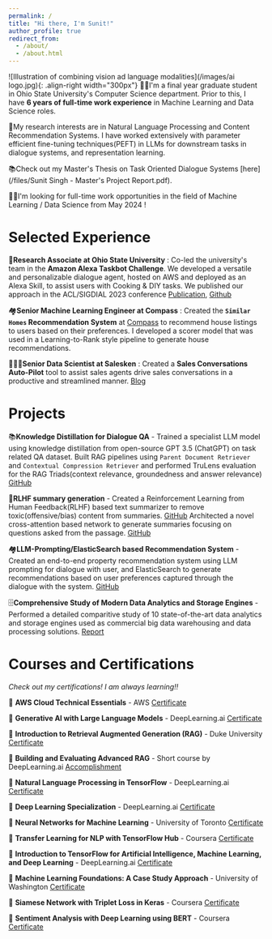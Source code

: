 ```yaml
---
permalink: /
title: "Hi there, I'm Sunit!"
author_profile: true
redirect_from: 
  - /about/
  - /about.html
---
```



![Illustration of combining vision ad language modalities](/images/ai logo.jpg){: .align-right width="300px"}
👨‍💻I'm a final year graduate student in Ohio State University's Computer Science department. Prior to this, I have **6 years of full-time work experience** in Machine Learning and Data Science roles.

🔬My research interests are in Natural Language Processing and Content Recommendation Systems. I have worked extensively with parameter efficient fine-tuning techniques(PEFT) in LLMs for downstream tasks in dialogue systems, and representation learning.

📚Check out my Master's Thesis on Task Oriented Dialogue Systems [here](/files/Sunit Singh - Master's Project Report.pdf).

👨‍💼I'm looking for full-time work opportunities in the field of Machine Learning / Data Science from May 2024 !

# Selected Experience
🤖**Research Associate at Ohio State University** : Co-led the university's team in the **Amazon Alexa Taskbot Challenge**. We developed a versatile and personalizable dialogue agent, hosted on AWS and deployed as an Alexa Skill, to assist users with Cooking & DIY tasks. We published our approach in the ACL/SIGDIAL 2023 conference [Publication](https://aclanthology.org/2023.sigdial-1.19/), [Github](https://github.com/iwinterknight/TacoBot)

🏘️**Senior Machine Learning Engineer at Compass** : Created the **`Similar Homes` Recommendation System** at [Compass](https://www.compass.com/for-rent/manhattan-ny/) to recommend house listings to users based on their preferences. I developed a scorer model that was used in a Learning-to-Rank style pipeline to generate house recommendations.

🧑🏻‍💼**Senior Data Scientist at Salesken** : Created a **Sales Conversations Auto-Pilot** tool to assist sales agents drive sales conversations in a productive and streamlined manner. [Blog](https://www.salesken.ai/blog/signal-conversation-tracking)

# Projects

📚**Knowledge Distillation for Dialogue QA** - Trained a specialist LLM model using knowledge distillation from open-source GPT 3.5 (ChatGPT) on task related QA dataset. Built RAG pipelines using `Parent Document Retriever` and `Contextual Compression Retriever` and performed TruLens evaluation for the RAG Triads(context relevance, groundedness and answer relevance) [GitHub](https://github.com/iwinterknight/Knowledge-Distillation-for-Dialogues-QA)

🤖**RLHF summary generation** - Created a Reinforcement Learning from Human Feedback(RLHF) based text summarizer to remove toxic(offensive/bias) content from summaries. [GitHub](https://github.com/iwinterknight/RLHF-Summary-Detoxifier)
Architected a novel cross-attention based network to generate summaries focusing on questions asked from the passage. [GitHub](https://github.com/iwinterknight/LLMs_Cross_Task_Colab)

🏘️**LLM-Prompting/ElasticSearch based Recommendation System** - Created an end-to-end property recommendation system using LLM prompting for dialogue with user, and ElasticSearch to generate recommendations based on user preferences captured through the dialogue with the system. [GitHub](https://github.com/iwinterknight/Property-Recommendation-System)

🗄️**Comprehensive Study of Modern Data Analytics and Storage Engines** - Performed a detailed comparitive study of 10 state-of-the-art data analytics and storage engines used as commercial big data warehousing and data processing solutions. [Report](/files/DatabaseSystems.pdf)

# Courses and Certifications
_Check out my certifications! I am always learning!!_

📖 **AWS Cloud Technical Essentials** - AWS [Certificate](/files/aws_cloud_essentials_certificate.pdf)

📖 **Generative AI with Large Language Models** - DeepLearning.ai [Certificate](/files/generative_ai_certificate.pdf)

📖 **Introduction to Retrieval Augmented Generation (RAG)** - Duke University [Certificate](/files/intro_to_rag.pdf)

📖 **Building and Evaluating Advanced RAG** - Short course by DeepLearning.ai [Accomplishment](https://learn.deeplearning.ai/accomplishments/ad913ae2-c76e-44e4-93b8-9c2c0a4249df)

📖 **Natural Language Processing in TensorFlow** - DeepLearning.ai [Certificate](/files/nlp_in_tensorflow.pdf)

📖 **Deep Learning Specialization** - DeepLearning.ai [Certificate](/files/deep_learning_specialization.pdf)

📖 **Neural Networks for Machine Learning** - University of Toronto [Certificate](/files/neural_networks_in_ml.pdf)

📖 **Transfer Learning for NLP with TensorFlow Hub** - Coursera [Certificate](/files/transfer_learning_tfhub.pdf)

📖 **Introduction to TensorFlow for Artificial Intelligence, Machine Learning, and Deep Learning** - DeepLearning.ai [Certificate](/files/intro_to_tf.pdf)

📖 **Machine Learning Foundations: A Case Study Approach** - University of Washington [Certificate](/files/ml_foundations.pdf)

📖 **Siamese Network with Triplet Loss in Keras** - Coursera [Certificate](/files/siamese_network_triplet_loss.pdf)

📖 **Sentiment Analysis with Deep Learning using BERT** - Coursera [Certificate](/files/sentiment_analysis_bert.pdf)



